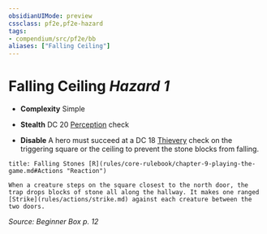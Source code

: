 ```yaml
---
obsidianUIMode: preview
cssclass: pf2e,pf2e-hazard
tags:
- compendium/src/pf2e/bb
aliases: ["Falling Ceiling"]
---
```

# Falling Ceiling *Hazard 1*  

- **Complexity** Simple
- **Stealth** DC 20 [Perception](compendium/skills.md#Perception) check  



- **Disable** A hero must succeed at a DC 18 [Thievery](compendium/skills.md#Thievery) check on the triggering square or the ceiling to prevent the stone blocks from falling.  
     
```ad-embed-ability
title: Falling Stones [R](rules/core-rulebook/chapter-9-playing-the-game.md#Actions "Reaction")

When a creature steps on the square closest to the north door, the trap drops blocks of stone all along the hallway. It makes one ranged [Strike](rules/actions/strike.md) against each creature between the two doors.
```

*Source: Beginner Box p. 12*